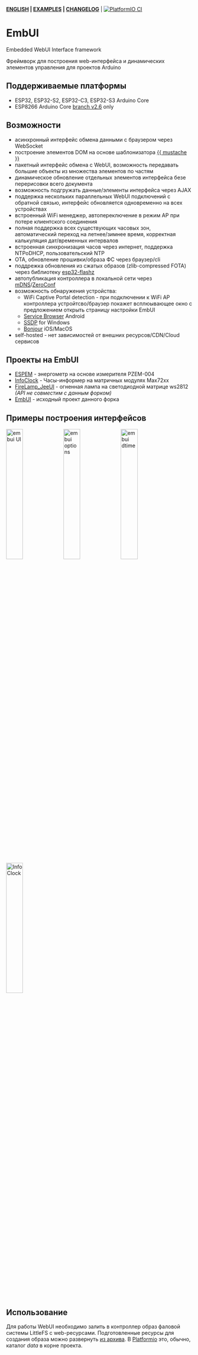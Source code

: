 __[ENGLISH](/README.en.md) | [EXAMPLES](/examples) | [CHANGELOG](/CHANGELOG.md)__ | [![PlatformIO CI](https://github.com/vortigont/EmbUI/actions/workflows/pio_build.yml/badge.svg)](https://github.com/vortigont/EmbUI/actions/workflows/pio_build.yml)

# EmbUI
Embedded WebUI Interface framework


Фреймворк для построения web-интерфейса и динамических элементов управления для проектов Arduino

## Поддерживаемые платформы
 - ESP32, ESP32-S2, ESP32-C3, ESP32-S3 Arduino Core
 - ESP8266 Arduino Core [branch v2.6](https://github.com/vortigont/EmbUI/tree/v2.6) only

## Возможности
 - асинхронный интерфейс обмена данными с браузером через WebSocket
 - построение элементов DOM на основе шаблонизатора [{{ mustache }}](https://mustache.github.io/)
 - пакетный интерфейс обмена с WebUI, возможность передавать большие объекты из множества элементов по частям
 - динамическое обновление отдельных элементов интерфейса безе перерисовки всего документа
 - возможность подгружать данные/элементы интерфейса через AJAX
 - поддержка нескольких параллельных WebUI подключений с обратной связью, интерфейс обновляется одновременно на всех устройствах
 - встроенный WiFi менеджер, автопереключение в режим AP при потере клиентского соединения
 - полная поддержка всех существующих часовых зон, автоматический переход на летнее/зимнее время, корректная калькуляция дат/временных интервалов
 - встроенная синхронизация часов через интернет, поддержка NTPoDHCP, пользовательский NTP
 - OTA, обновление прошивки/образа ФС через браузер/cli
 - поддрежка обновления из сжатых образов (zlib-compressed FOTA) через библиотеку [esp32-flashz](https://github.com/vortigont/esp32-flashz)
 - автопубликация контроллера в локальной сети через [mDNS](https://en.wikipedia.org/wiki/Multicast_DNS)/[ZeroConf](https://en.wikipedia.org/wiki/Zero-configuration_networking)
 - возможность обнаружения устройства:
    - WiFi Captive Portal detection - при подключении к WiFi AP контроллера устройтсво/браузер покажет всплюывающее окно с предложением открыть страницу настройки EmbUI
    - [Service Browser](https://play.google.com/store/apps/details?id=com.druk.servicebrowser) Android
    - [SSDP](https://en.wikipedia.org/wiki/Simple_Service_Discovery_Protocol) for Windows
    - [Bonjour](https://en.wikipedia.org/wiki/Bonjour_(software)) iOS/MacOS
 - self-hosted - нет зависимостей от внешних ресурсов/CDN/Cloud сервисов

## Проекты на EmbUI
 - [ESPEM](https://github.com/vortigont/espem) - энергометр на основе измерителя PZEM-004
 - [InfoClock](https://github.com/vortigont/infoclock) - Часы-информер на матричных модулях Max72xx
 - [FireLamp_JeeUI](https://github.com/DmytroKorniienko/FireLamp_JeeUI/tree/dev) - огненная лампа на светодиодной матрице ws2812 _(API не совместим с данным форком)_
 - [EmbUI](https://github.com/DmytroKorniienko/) - исходный проект данного форка



## Примеры построения интерфейсов

<img src="https://raw.githubusercontent.com/vortigont/espem/master/examples/espemembui.png" alt="embui UI" width="30%"/>
<img src="https://raw.githubusercontent.com/vortigont/espem/master/examples/espemembui_setup.png" alt="embui options" width="30%"/>
<img src="https://raw.githubusercontent.com/vortigont/espem/master/examples/ui_datetime.png" alt="embui dtime" width="30%"/>
<img src="https://raw.githubusercontent.com/vortigont/infoclock/master/doc/infoclock_embui02.png" alt="InfoClock" width="30%"/>


## Использование
Для работы WebUI необходимо залить в контроллер образ фаловой системы LittleFS с web-ресурсами.
Подготовленные ресурсы для создания образа можно развернуть [из архива](https://github.com/vortigont/EmbUI/raw/main/resources/data.zip).
В [Platformio](https://platformio.org/) это, обычно, каталог *data* в корне проекта.


